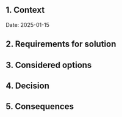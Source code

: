 ## 1. Context

Date: 2025-01-15

## 2. Requirements for solution

## 3. Considered options

## 4. Decision

## 5. Consequences
